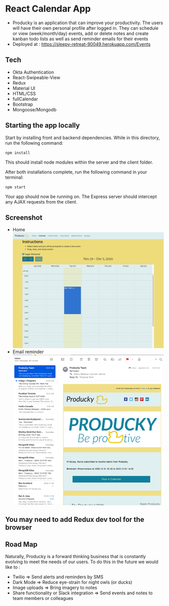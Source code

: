 # React Calendar App

* Producky is an application that can improve your productivity. The users will have their own personal profile after logged in. They can schedule or view (week/month/day) events, add or delete notes and create kanban todo lists as well as send reminder emails for their events
* Deployed at : https://sleepy-retreat-90049.herokuapp.com/Events

## Tech
* Okta Authentication
* React-Swipeable-View
* Redux
* Material UI
* HTML/CSS
* fullCalendar
* Bootstrap
* Mongoose/Mongodb

## Starting the app locally

Start by installing front and backend dependencies. While in this directory, run the following command:

```
npm install
```

This should install node modules within the server and the client folder.

After both installations complete, run the following command in your terminal:

```
npm start
```

Your app should now be running on. The Express server should intercept any AJAX requests from the client.
## Screenshot
* Home
![alt text](./Desk.png)
* Email reminder
![alt text](email.png)
## You may need to add Redux dev tool for the browser 
## Road Map
Naturally, Producky is a forward thinking business that is constantly evolving to meet the needs of our users. To do this in the future we would like to :
* Twilio => Send alerts and reminders by SMS
* Dark Mode => Reduce eye-strain for night owls (or ducks)
* Image uploads => Bring imagery to notes
* Share functionality or Slack integration => Send events and notes to team members or colleagues

